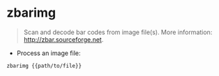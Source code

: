 # zbarimg

> Scan and decode bar codes from image file(s).
> More information: <http://zbar.sourceforge.net>.

- Process an image file:

`zbarimg {{path/to/file}}`
